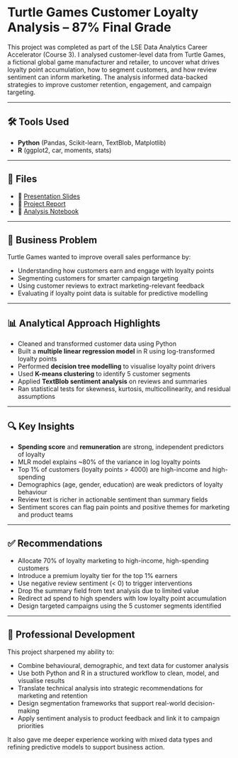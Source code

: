 # Turtle Games Customer Loyalty Analysis – 87% Final Grade

This project was completed as part of the LSE Data Analytics Career Accelerator (Course 3). I analysed customer-level data from Turtle Games, a fictional global game manufacturer and retailer, to uncover what drives loyalty point accumulation, how to segment customers, and how review sentiment can inform marketing. The analysis informed data-backed strategies to improve customer retention, engagement, and campaign targeting.

---

## 🛠️ Tools Used

- **Python** (Pandas, Scikit-learn, TextBlob, Matplotlib)
- **R** (ggplot2, car, moments, stats)

---

## 📁 Files

- 📘 [Presentation Slides](./Turtle%20Games%20Presentation.pdf)  
- 📄 [Project Report](./Turtle%20Games%20Report.pdf)  
- 📓 [Analysis Notebook](./Turtle%20Games%20Notebook.ipynb)

---

## 🧠 Business Problem

Turtle Games wanted to improve overall sales performance by:
- Understanding how customers earn and engage with loyalty points  
- Segmenting customers for smarter campaign targeting  
- Using customer reviews to extract marketing-relevant feedback  
- Evaluating if loyalty point data is suitable for predictive modelling

---

## 📊 Analytical Approach Highlights

- Cleaned and transformed customer data using Python  
- Built a **multiple linear regression model** in R using log-transformed loyalty points  
- Performed **decision tree modelling** to visualise loyalty point drivers  
- Used **K-means clustering** to identify 5 customer segments  
- Applied **TextBlob sentiment analysis** on reviews and summaries  
- Ran statistical tests for skewness, kurtosis, multicollinearity, and residual assumptions

---

## 🔍 Key Insights

- **Spending score** and **remuneration** are strong, independent predictors of loyalty  
- MLR model explains ~80% of the variance in log loyalty points  
- Top 1% of customers (loyalty points > 4000) are high-income and high-spending  
- Demographics (age, gender, education) are weak predictors of loyalty behaviour  
- Review text is richer in actionable sentiment than summary fields  
- Sentiment scores can flag pain points and positive themes for marketing and product teams

---

## ✅ Recommendations

- Allocate 70% of loyalty marketing to high-income, high-spending customers  
- Introduce a premium loyalty tier for the top 1% earners  
- Use negative review sentiment (< 0) to trigger interventions  
- Drop the summary field from text analysis due to limited value  
- Redirect ad spend to high spenders with low loyalty point accumulation  
- Design targeted campaigns using the 5 customer segments identified

---

## 🚀 Professional Development

This project sharpened my ability to:
- Combine behavioural, demographic, and text data for customer analysis  
- Use both Python and R in a structured workflow to clean, model, and visualise results  
- Translate technical analysis into strategic recommendations for marketing and retention  
- Design segmentation frameworks that support real-world decision-making  
- Apply sentiment analysis to product feedback and link it to campaign priorities

It also gave me deeper experience working with mixed data types and refining predictive models to support business action.
